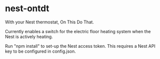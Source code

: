 nest-ontdt
==========
With your Nest thermostat, On This Do That.

Currently enables a switch for the electric floor heating system
when the Nest is actively heating.

Run "npm install" to set-up the Nest access token.
This requires a Nest API key to be configured in config.json.
